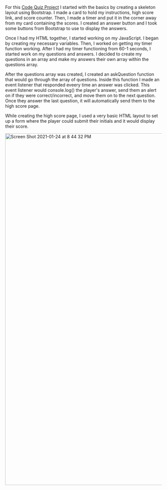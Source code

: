 For this [Code Quiz Project](https://britaniwalley.github.io/codequiz/) I started with the basics by creating a skeleton layout using Bootstrap. I made a card to hold my instructions, high score link, and score counter. Then, I made a  timer and put it in the corner away from my card containing the scores. I created an answer button and I took some buttons from Bootstrap to use to display the answers. 

Once I had my HTML together, I  started working on my JavaScript. I began by creating my necessary variables. Then, I worked on  getting my timer function working. After I had my timer functioning from 60-1 seconds, I started work on my questions and answers. I  decided to create my questions in an array and make my answers their own array within the questions array. 

After the questions array was created,  I created an askQuestion function that would go through the array of questions. Inside this function I made an event listener that responded eveery time an answer was  clicked. This event listener would console.log() the player's answer, send them an alert on if they were correct/incorrect, and move them on to the next question. Once they answer the last question, it will automatically send them to the high score page. 

While creating the high score page, I used a very basic HTML layout to set up a form where the player could submit their initials and it would display their score. 

<img width="1128" alt="Screen Shot 2021-01-24 at 8 44 32 PM" src="https://user-images.githubusercontent.com/74206593/105659019-fdb31c80-5e84-11eb-94c2-e1d1627080d7.png">